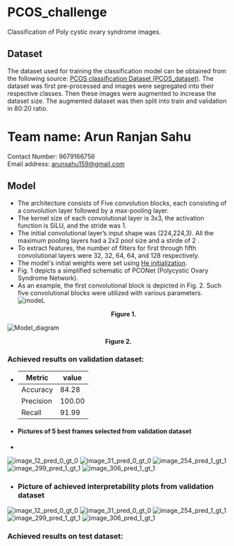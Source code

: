 # PCOS_challenge
Classification of Poly cystic ovary syndrome images.
 ## Dataset
  The dataset used for training the classification model can be obtained from the following source: [PCOS classification Dataset (PCOS_dataset)](https://zenodo.org/records/10430727). The dataset was first pre-processed and images were segregated into their respective classes. Then these images were augmented to increase the dataset size. The augmented dataset was then split into train and validation in 80:20 ratio.


# Team name: Arun Ranjan Sahu
Contact Number: 9679166756 <br>
Email address: arunsahu159@gmail.com

  ## Model
- The architecture consists of Five convolution blocks, each consisting of a convolution layer followed by a max-pooling layer.
- The kernel size of each convolutional layer is 3x3, the activation function is SiLU, and the stride was 1.
- The initial convolutional layer’s input shape was (224,224,3). All the maximum pooling layers had a 2x2 pool size and a stirde of 2 .
- To extract features, the number of filters for first through fifth convolutional layers were 32, 32, 64, 64, and 128 respectively.
- The model's initial weights were set using [He initialization](https://pytorch.org/docs/stable/nn.init.html).
- Fig. 1 depicts a simplified schematic of PCONet (Polycystic Ovary Syndrome Network).
- As an example, the first convolutional block is depicted in Fig. 2. Such five convolutional blocks were utilized with various parameters.
![modeL](https://github.com/arunsahu159/PCOS_challenge/assets/61779161/6d4219b3-9cdc-4d62-b73e-4875a710389c) <p align="center"> **Figure 1.** </p>

![Model_diagram](https://github.com/arunsahu159/PCOS_challenge/assets/61779161/3ad638ca-1d69-4490-9263-bbc1a2fd4c70) <p align="center"> **Figure 2.** </p>

 ### Achieved results on validation dataset:
 -  | Metric    | value  |
    |-----------|------  |
    | Accuracy  |84.28   |
    | Precision |100.00  |
    | Recall    |91.99   |

- #### Pictures of 5 best frames selected from validation dataset
- 
![image_12_pred_0_gt_0](https://github.com/arunsahu159/PCOS_challenge/assets/61779161/84224589-01c9-47c1-99c1-1c86260e8916)
![image_31_pred_0_gt_0](https://github.com/arunsahu159/PCOS_challenge/assets/61779161/73ee7248-ce6a-47d7-af52-a329705933aa)
![image_254_pred_1_gt_1](https://github.com/arunsahu159/PCOS_challenge/assets/61779161/5a113ea3-c806-4e30-a55f-e622fea1eabb)
![image_299_pred_1_gt_1](https://github.com/arunsahu159/PCOS_challenge/assets/61779161/0da56c02-03af-47a0-8284-d8672c5ed5fc)
![image_306_pred_1_gt_1](https://github.com/arunsahu159/PCOS_challenge/assets/61779161/956b10d4-365a-4ba3-a3c3-a935979b68c4)
- ### Picture of achieved interpretability plots from validation dataset
 
![image_12_pred_0_gt_0](https://github.com/arunsahu159/PCOS_challenge/assets/61779161/7b01fec3-ad6a-4f7b-982a-7d1b54cec8bd)
![image_31_pred_0_gt_0](https://github.com/arunsahu159/PCOS_challenge/assets/61779161/bff1672b-93f7-4d6b-944c-55b16a2d15e2)
![image_254_pred_1_gt_1](https://github.com/arunsahu159/PCOS_challenge/assets/61779161/e6e18ce6-8673-4728-8435-bf94ddafc082)
![image_299_pred_1_gt_1](https://github.com/arunsahu159/PCOS_challenge/assets/61779161/2a35adb7-d23c-4bcb-8b78-96e5982700bf)
![image_306_pred_1_gt_1](https://github.com/arunsahu159/PCOS_challenge/assets/61779161/6810a62a-76f0-4491-b1a7-34ecdf0d0718)

### Achieved results on test dataset:
